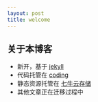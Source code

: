 ```yaml
---
layout: post
title: welcome
---
```


## 关于本博客

- 新开，基于 [jekyll](http://jekyllrb.com/ "jekyll")
- 代码托管在 [coding](https://coding.net/ "coding")
- 静态资源托管在 [七牛云存储](http://www.qiniu.com/ "七牛云存储")
- 其他文章正在迁移过程中